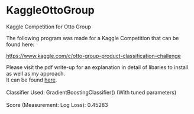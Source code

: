 # KaggleOttoGroup
Kaggle Competition for Otto Group </br>

The following program was made for a Kaggle Competition that can be found here: </br>

https://www.kaggle.com/c/otto-group-product-classification-challenge </br>

Please visit the pdf write-up for an explanation in detail of libaries to install as well as my approach. </br>
It can be found [here](https://github.com/adankha/KaggleOttoGroup/blob/master/KaggleComp-OttoGroup.pdf). </br> </br>
Classifier Used: GradientBoostingClassifier() (With tuned parameters) </br> </br>
Score (Measurement: Log Loss): 0.45283
